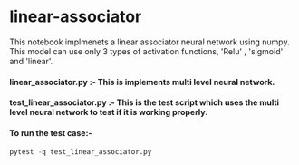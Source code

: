 # linear-associator

This notebook implmenets a linear associator neural network using numpy. This model can use only 3 types of activation functions, 'Relu' , 'sigmoid' and 'linear'.

#### linear_associator.py :- This is implements multi level neural network.
#### test_linear_associator.py :- This is the test script which uses the multi level neural network to test if it is working properly.

#### To run the test case:-
```python
pytest -q test_linear_associator.py 
```
